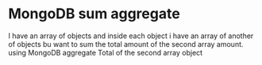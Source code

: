 
# MongoDB sum aggregate

I have an array of objects and inside each object i have an array of another of objects bu  want to sum the total amount of the second array amount. using MongoDB aggregate
Total of the second array object

        